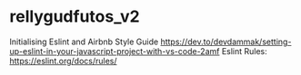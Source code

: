 # rellygudfutos_v2

Initialising Eslint and Airbnb Style Guide
https://dev.to/devdammak/setting-up-eslint-in-your-javascript-project-with-vs-code-2amf
Eslint Rules: https://eslint.org/docs/rules/
